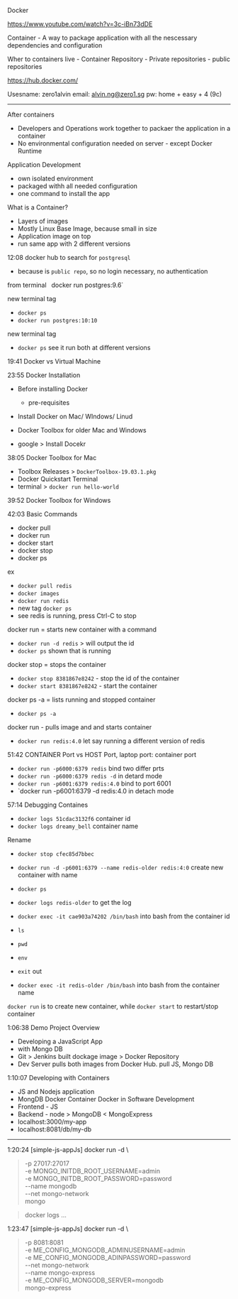 Docker

https://www.youtube.com/watch?v=3c-iBn73dDE


Container - A way to package application with all the nescessary dependencies and configuration

Wher to containers live
	- Container Repository
	- Private repositories
	- public repositories

https://hub.docker.com/

Usesname: zero1alvin
email: alvin.ng@zero1.sg
pw: home + easy + 4 (9c)

---
After containers
- Developers and Operations work together to packaer the application in a container
- No environmental configuration needed on server - except Docker Runtime

Application Development
- own isolated environment
- packaged withh all needed configuration
- one command to install the app

What is a Container?
- Layers of images
- Mostly Linux Base Image, because small in size
- Application image on top
- run same app with 2 different versions

12:08
docker hub to search for `postgresql`
- because is `public repo`, so no login necessary, no authentication

from terminal
` `docker run postgres:9.6`


new terminal tag
- `docker ps`
- `docker run postgres:10:10`

new terminal tag
- `docker ps`
see it run both at different versions

19:41
Docker vs Virtual Machine

23:55
Docker Installation
- Before installing Docker
	- pre-requisites
- Install Docker on Mac/ WIndows/ Linud
- Docker Toolbox for older Mac and Windows

- google > Install Docekr

38:05
Docker Toolbox for Mac
- Toolbox Releases > `DockerToolbox-19.03.1.pkg`
- Docker Quickstart Terminal
- terminal > `docker run hello-world`

39:52
Docker Toolbox for Windows

42:03
Basic Commands
- docker pull
- docker run
- docker start
- docker stop
- docker ps

ex
- `docker pull redis`
- `docker images`
- `docker run redis`
- new tag `docker ps`
- see redis is running, press Ctrl-C to stop

docker run = starts new container with a command
- `docker run -d redis` > will output the id
- `docker ps` shown that is running 

docker stop = stops the container
- `docker stop 8381867e8242` - stop the id of the container
- `docker start 8381867e8242` -  start the container

docker ps -a = lists running and stopped container
- `docker ps -a`

docker run - pulls image and and starts container
- `docker run redis:4.0` let say running a different version of redis

51:42
CONTAINER Port vs HOST Port, laptop port: container port

- `docker run -p6000:6379 redis` bind two differ prts
- `docker run -p6000:6379 redis -d` in detard mode
- `docker run -p6001:6379 redis:4.0` bind to port 6001
- `docker run -p6001:6379 -d redis:4.0 in detach mode 

57:14
Debugging Containes
- `docker logs 51cdac3132f6` container id
- `docker logs dreamy_bell` container name

Rename
- `docker stop cfec85d7bbec`
- `docker run -d -p6001:6379 --name redis-older redis:4:0` create new container with name
- `docker ps`

- `docker logs redis-older` to get the log

- `docker exec -it cae903a74202 /bin/bash` into bash from the container id
- `ls`
- `pwd`
- `env`
- `exit` out

- `docker exec -it redis-older /bin/bash` into bash from the container name

`docker run` is to create new container, while `docker start` to restart/stop container

1:06:38
Demo Project Overview
- Developing a JavaScript App
- with Mongo DB
- Git > Jenkins built dockage image > Docker Repository
- Dev Server pulls both images from Docker Hub. pull JS, Mongo DB

1:10:07
Developing with Containers
- JS and Nodejs application
- MongDB Docker Container
Docker in Software Development
- Frontend - JS
- Backend - node > MongoDB < MongoExpress
- localhost:3000/my-app
- localhost:8081/db/my-db

---
1:20:24
[simple-js-appJs] docker run -d \
> -p 27017:27017 \
> -e MONGO_INITDB_ROOT_USERNAME=admin \
> -e MONGO_INITDB_ROOT_PASSWORD=password \
> --name mongodb \
> --net mongo-network \
> mongo

> docker logs ...

1:23:47
[simple-js-appJs] docker run -d \
> -p 8081:8081 \
> -e ME_CONFIG_MONGODB_ADMINUSERNAME=admin \
> -e ME_CONFIG_MONGODB_ADINPASSWORD=password \
> --net mongo-network \
> --name mongo-express \
> -e ME_CONFIG_MONGODB_SERVER=mongodb \
> mongo-express


 
